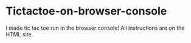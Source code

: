 # Tictactoe-on-browser-console
I made tic tac toe run in the browser console!
All instructions are on the HTML site.
